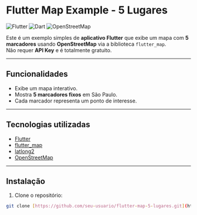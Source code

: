 # Flutter Map Example - 5 Lugares

![Flutter](https://img.shields.io/badge/Flutter-Blue?logo=flutter&logoColor=white)
![Dart](https://img.shields.io/badge/Dart-0175C2?logo=dart&logoColor=white)
![OpenStreetMap](https://img.shields.io/badge/OpenStreetMap-3BB54A?logo=OpenStreetMap&logoColor=white)

Este é um exemplo simples de **aplicativo Flutter** que exibe um mapa com **5 marcadores** usando **OpenStreetMap** via a biblioteca `flutter_map`.  
Não requer **API Key** e é totalmente gratuito.

---

## Funcionalidades

- Exibe um mapa interativo.
- Mostra **5 marcadores fixos** em São Paulo.
- Cada marcador representa um ponto de interesse.

---

## Tecnologias utilizadas

- [Flutter](https://flutter.dev)
- [flutter_map](https://pub.dev/packages/flutter_map)
- [latlong2](https://pub.dev/packages/latlong2)
- [OpenStreetMap](https://www.openstreetmap.org/)

---

## Instalação

1. Clone o repositório:

```bash
git clone [https://github.com/seu-usuario/flutter-map-5-lugares.git](https://github.com/lcsvaa/atividade_mapa.git)





